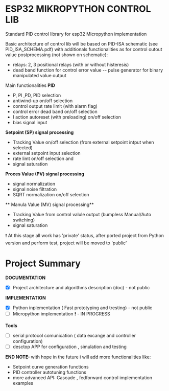 
ESP32 MIKROPYTHON CONTROL LIB
=============================

Standard PID control library for esp32 Micropython implementation  
 

Basic architecture of control lib will be based on PID-ISA schematic (see PID_ISA_SCHEMA.pdf) with
additionals functionalities as for control outout value postprocessing (not shown on schematic):
- relays: 2, 3 positional relays (with or without histeresis)
- dead band function for control error value
-- pulse generator for binary manipulated value output

Main functionalities
**PID**
  - P, PI ,PD, PID selection
  - antiwind-up on/off selection
  - control output rate limit (with alarm flag)
  - control error dead band on/off selection
  - I action autoreset (with preloading) on/off selection 
  - bias signal input
  
**Setpoint (SP) signal processing**
  - Tracking Value on/off selection (from external setpoint intput when selected)
  - external setpoint input selection
  - rate limt on/off selection and 
  - signal saturation 
  
**Proces Value (PV) signal processing**
  - signal normalization 
  - signal noise filtration
  - SQRT normalization on/off selection 

** Manula Value (MV) signal processing**
  - Tracking Value from control valule output (bumpless Manual/Auto switching)
  - signal saturation 
  

:exclamation: 
At this stage all work has 'private' status, after ported project from Python version 
and perform test, project will be moved to 'public'
 

Project Summary
===============
**DOCUMENTATION**
  - [x] Project architecture and algorithms description (doc) - not public 

**IMPLEMENTATION**
  - [x] Python inplementation ( Fast prototyping and tresting) - not public  
  - [ ] Micropython implementation   :exclamation: - IN PROGRESS
  
**Tools**
  - [ ] serial protocol comunication ( data excange and controller configuration) 
  - [ ] desctop APP for configuration , simulation and testing

**END NOTE:** with hope in the future i will add more functionalities like:
  - Setpoint curve generation functions
  - PID controller autotuning functions
  - more advanced API: Cascade , fedforward control implementation examples 
 

  
  
 
 
